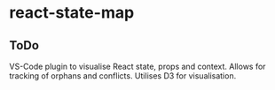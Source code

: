 # react-state-map

## ToDo

VS-Code plugin to visualise React state, props and context. Allows for tracking of orphans and conflicts. Utilises D3 for visualisation. 
